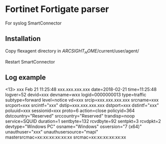 # Fortinet Fortigate parser
For syslog SmartConnector

## Installation
Copy flexagent directory in $ARCSIGHT_HOME$/current/user/agent/

Restart SmartConnector

## Log example
<13> xxx Feb 21 11:25:48 xxx.xxx.xxx.xxx date=2018-02-21 time=11:25:48 logver=52 devid=xxx devname=wxx logid=0000000013 type=traffic subtype=forward level=notice vd=xxx srcip=xxx.xxx.xxx.xxx srcname=xxx srcport=xxx srcintf="xxx" dstip=xxx.xxx.xxx.xxx dstport=xxx dstintf="xxx" poluuid=xxx sessionid=xxx proto=6 action=close policyid=364 dstcountry="Reserved" srccountry="Reserved" trandisp=noop service=SQUID duration=1 sentbyte=132 rcvdbyte=92 sentpkt=3 rcvdpkt=2 devtype="Windows PC" osname="Windows" osversion="7 (x64)" unauthuser="xxx" unauthusersource="mapi" mastersrcmac=xx:xx:xx:xx:xx:xx srcmac=xx:xx:xx:xx:xx:xx
